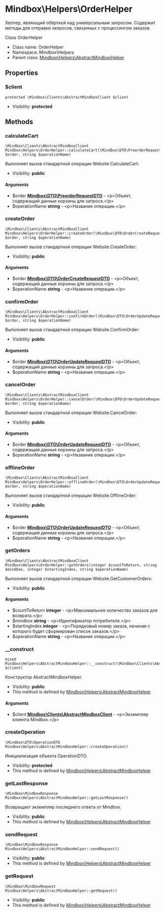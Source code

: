 Mindbox\Helpers\OrderHelper
===============

Хелпер, являющий обёрткой над универсальным запросом. Содержит методы для отправки запросов, связанных с
процессингом заказов.

Class OrderHelper


* Class name: OrderHelper
* Namespace: Mindbox\Helpers
* Parent class: [Mindbox\Helpers\AbstractMindboxHelper](Mindbox-Helpers-AbstractMindboxHelper.md)





Properties
----------


### $client

    protected \Mindbox\Clients\AbstractMindboxClient $client





* Visibility: **protected**


Methods
-------


### calculateCart

    \Mindbox\Clients\AbstractMindboxClient Mindbox\Helpers\OrderHelper::calculateCart(\Mindbox\DTO\PreorderRequestDTO $order, string $operationName)

Выполняет вызов стандартной операции Website.CalculateCart:



* Visibility: **public**


#### Arguments
* $order **[Mindbox\DTO\PreorderRequestDTO](Mindbox-DTO-PreorderRequestDTO.md)** - &lt;p&gt;Объект, содержащий данные корзины для запроса.&lt;/p&gt;
* $operationName **string** - &lt;p&gt;Название операции.&lt;/p&gt;



### createOrder

    \Mindbox\Clients\AbstractMindboxClient Mindbox\Helpers\OrderHelper::createOrder(\Mindbox\DTO\OrderCreateRequestDTO $order, string $operationName)

Выполняет вызов стандартной операции Website.CreateOrder:



* Visibility: **public**


#### Arguments
* $order **[Mindbox\DTO\OrderCreateRequestDTO](Mindbox-DTO-OrderCreateRequestDTO.md)** - &lt;p&gt;Объект, содержащий данные корзины для запроса.&lt;/p&gt;
* $operationName **string** - &lt;p&gt;Название операции.&lt;/p&gt;



### confirmOrder

    \Mindbox\Clients\AbstractMindboxClient Mindbox\Helpers\OrderHelper::confirmOrder(\Mindbox\DTO\OrderUpdateRequestDTO $order, string $operationName)

Выполняет вызов стандартной операции Website.ConfirmOrder:



* Visibility: **public**


#### Arguments
* $order **[Mindbox\DTO\OrderUpdateRequestDTO](Mindbox-DTO-OrderUpdateRequestDTO.md)** - &lt;p&gt;Объект, содержащий данные корзины для запроса.&lt;/p&gt;
* $operationName **string** - &lt;p&gt;Название операции.&lt;/p&gt;



### cancelOrder

    \Mindbox\Clients\AbstractMindboxClient Mindbox\Helpers\OrderHelper::cancelOrder(\Mindbox\DTO\OrderUpdateRequestDTO $order, string $operationName)

Выполняет вызов стандартной операции Website.CancelOrder:



* Visibility: **public**


#### Arguments
* $order **[Mindbox\DTO\OrderUpdateRequestDTO](Mindbox-DTO-OrderUpdateRequestDTO.md)** - &lt;p&gt;Объект, содержащий данные корзины для запроса.&lt;/p&gt;
* $operationName **string** - &lt;p&gt;Название операции.&lt;/p&gt;



### offlineOrder

    \Mindbox\Clients\AbstractMindboxClient Mindbox\Helpers\OrderHelper::offlineOrder(\Mindbox\DTO\OrderUpdateRequestDTO $order, string $operationName)

Выполняет вызов стандартной операции Website.OfflineOrder:



* Visibility: **public**


#### Arguments
* $order **[Mindbox\DTO\OrderUpdateRequestDTO](Mindbox-DTO-OrderUpdateRequestDTO.md)** - &lt;p&gt;Объект, содержащий данные корзины для запроса.&lt;/p&gt;
* $operationName **string** - &lt;p&gt;Название операции.&lt;/p&gt;



### getOrders

    \Mindbox\Clients\AbstractMindboxClient Mindbox\Helpers\OrderHelper::getOrders(integer $countToReturn, string $mindbox, integer $startingIndex, string $operationName)

Выполняет вызов стандартной операции Website.GetCustomerOrders:



* Visibility: **public**


#### Arguments
* $countToReturn **integer** - &lt;p&gt;Максимальное количество заказов для возврата.&lt;/p&gt;
* $mindbox **string** - &lt;p&gt;Идентификатор потребителя.&lt;/p&gt;
* $startingIndex **integer** - &lt;p&gt;Порядковый номер заказа, начиная с которого будет сформирован список заказов.&lt;/p&gt;
* $operationName **string** - &lt;p&gt;Название операции.&lt;/p&gt;



### __construct

    mixed Mindbox\Helpers\AbstractMindboxHelper::__construct(\Mindbox\Clients\AbstractMindboxClient $client)

Конструктор AbstractMindboxHelper.



* Visibility: **public**
* This method is defined by [Mindbox\Helpers\AbstractMindboxHelper](Mindbox-Helpers-AbstractMindboxHelper.md)


#### Arguments
* $client **[Mindbox\Clients\AbstractMindboxClient](Mindbox-Clients-AbstractMindboxClient.md)** - &lt;p&gt;Экземпляр клиента Mindbox.&lt;/p&gt;



### createOperation

    \Mindbox\DTO\OperationDTO Mindbox\Helpers\AbstractMindboxHelper::createOperation()

Инициализация объекта OperationDTO.



* Visibility: **protected**
* This method is defined by [Mindbox\Helpers\AbstractMindboxHelper](Mindbox-Helpers-AbstractMindboxHelper.md)




### getLastResponse

    \Mindbox\MindboxResponse Mindbox\Helpers\AbstractMindboxHelper::getLastResponse()

Возвращает экземпляр последнего ответа от Mindbox.



* Visibility: **public**
* This method is defined by [Mindbox\Helpers\AbstractMindboxHelper](Mindbox-Helpers-AbstractMindboxHelper.md)




### sendRequest

    \Mindbox\MindboxResponse Mindbox\Helpers\AbstractMindboxHelper::sendRequest()





* Visibility: **public**
* This method is defined by [Mindbox\Helpers\AbstractMindboxHelper](Mindbox-Helpers-AbstractMindboxHelper.md)




### getRequest

    \Mindbox\MindboxRequest Mindbox\Helpers\AbstractMindboxHelper::getRequest()





* Visibility: **public**
* This method is defined by [Mindbox\Helpers\AbstractMindboxHelper](Mindbox-Helpers-AbstractMindboxHelper.md)



